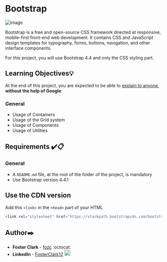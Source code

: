 # Bootstrap
![image](https://github.com/FosterClark48/holbertonschool-web_front_end/assets/105602291/bddc30b6-c56f-4355-acf2-ca21b496e0b0)

Bootstrap is a free and open-source CSS framework directed at responsive, mobile-first front-end web development. It contains CSS and JavaScript design templates for typography, forms, buttons, navigation, and other interface components.

For this project, you will use Bootstrap 4.4 and only the CSS styling part.

## Learning Objectives:bulb:
At the end of this project, you are expected to be able to [explain to anyone](https://fs.blog/feynman-learning-technique/), **without the help of Google**:
### General
- Usage of Containers
- Usage of the Grid system
- Usage of Components
- Usage of Utilities


## Requirements :heavy_check_mark::clipboard:
### General
- A `README.md` file, at the root of the folder of the project, is mandatory
- Use Bootstrap version 4.4.1

## Use the CDN version
Add this `<link>` in the `<head>` part of your HTML

```sh
<link rel="stylesheet" href="https://stackpath.bootstrapcdn.com/bootstrap/4.4.1/css/bootstrap.min.css" integrity="sha384-Vkoo8x4CGsO3+Hhxv8T/Q5PaXtkKtu6ug5TOeNV6gBiFeWPGFN9MuhOf23Q9Ifjh" crossorigin="anonymous">
```

## Author:black_nib:
- **Foster Clark** - [fozc](https://github.com/FosterClark48) :octocat:
- **LinkedIn** - [FosterClark12](https://www.linkedin.com/in/fosterclark12/) <img src="./images/linkedin-original.svg" alt="LinkedIn" width="20" height="20">
